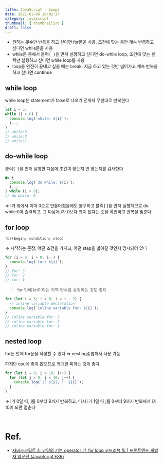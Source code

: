 ```yaml
---
title: JavaScript - Loops
date: 2021-02-08 16:02:27
category: javascript
thumbnail: { thumbnailSrc }
draft: false
---
```



- 원하는 횟수만 반복을 하고 싶다면 for문을 사용, 조건에 맞는 동안 계속 반복하고 싶다면 while문을 사용
- while문 중에서 블럭`{ }`을 먼저 실행하고 싶다면 do-while loop, 조건에 맞는 블럭만 실행하고 싶다면 while loop를 사용
- loop를 완전히 끝내고 싶을 때는 break, 지금 하고 있는 것만 넘어가고 계속 반복을 하고 싶다면 continue

## while loop

while loop는 statement가 false로 나오기 전까지 무한대로 반복한다

```jsx
let i = 3;
while (i > 0) {
  console.log(`while: ${i}`);
  i--;
}
// while:3
// while:2
// while:1
```

## do-while loop

블럭`{ }`을 먼저 실행한 다음에 조건이 맞는지 안 맞는지를 검사한다

```jsx
do {
  console.log(`do while: ${i}`);
  i--;
} while (i > 0);
// do while: 0
```

⇒  i가 위에서 이미 0으로 만들어졌음에도 불구하고 블럭{ }을 먼저 실행하므로 do while:0이 출력되고, 그 다음에 i가 0보다 크지 않다는 것을 확인하고 반복을 멈춘다

## for loop

`for(begin; condition; step)` 

⇒ 시작하는 문장, 어떤 조건을 가지고, 어떤 step을 밟아갈 것인지 명시되어 있다

```jsx
for (i = 3; i > 0; i--) {
  console.log(`for: ${i}`);
}
// for: 3
// for: 2
// for: 1
```

> for 안에 let이라는 지역 변수를 설정하는 것도 좋다

```jsx
for (let i = 3; i > 0; i = i - 2) {
  // inline variable declaration
  console.log(`inline variable for: ${i}`);
}
// inline variable for: 3
// inline variable for: 2
// inline variable for: 1
```

## nested loop

for문 안에 for문을 작성할 수 있다 ⇒ nesting중첩해서 사용 가능

하지만 cpu에 좋지 않으므로 최대한 피하는 것이 좋다

```jsx
for (let i = 0; i < 10; i++) {
  for (let j = 0; j < 10; j++) {
    console.log(`i: ${i}, j: ${j}`);
  }
}
```

⇒ i가 0일 때, j를 0부터 9까지 반복하고, 다시 i가 1일 때 j를 0부터 9까지 반복해서 i가 10이 되면 멈춘다


</br>

# Ref.

- [자바스크립트 4. 코딩의 기본 operator, if, for loop 코드리뷰 팁 | 프론트엔드 개발자 입문편 (JavaScript ES6)](https://www.youtube.com/watch?v=YBjufjBaxHo&list=PLv2d7VI9OotTVOL4QmPfvJWPJvkmv6h-2&index=4)
